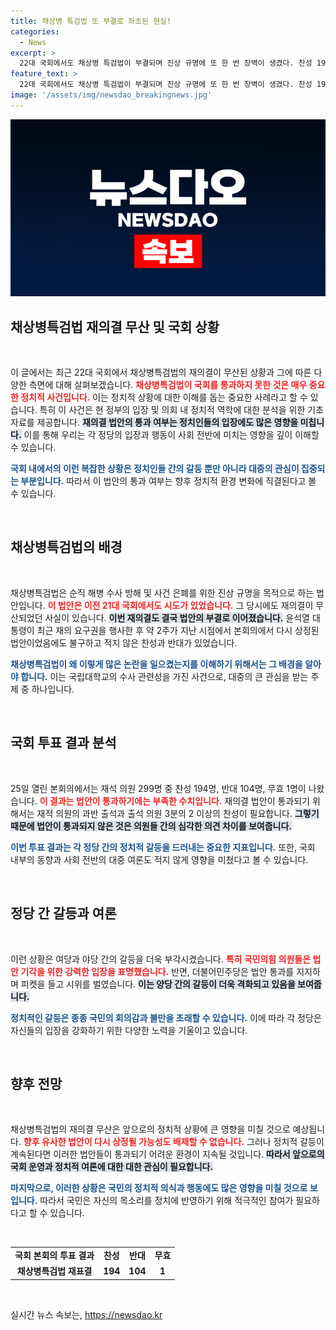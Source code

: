 ```yaml
---
title: 채상병 특검법 또 부결로 좌초된 현실!
categories:
  - News
excerpt: >
  22대 국회에서도 채상병 특검법이 부결되며 진상 규명에 또 한 번 장벽이 생겼다. 찬성 194표, 반대 104표로 윤 대통령의 거부권 행사 이후 다시 무산된 이 법안의 운명은 과연? 클릭해서 자세히 알아보세요!
feature_text: >
  22대 국회에서도 채상병 특검법이 부결되며 진상 규명에 또 한 번 장벽이 생겼다. 찬성 194표, 반대 104표로 윤 대통령의 거부권 행사 이후 다시 무산된 이 법안의 운명은 과연? 클릭해서 자세히 알아보세요!
image: '/assets/img/newsdao_breakingnews.jpg'
---
```


<p><img src="/assets/img/newsdao_breakingnews.jpg" alt="firstkoreanews 속보" /></p>

<h2 data-ke-size="size26">채상병특검법 재의결 무산 및 국회 상황</h2>

<p data-ke-size="size16">&nbsp;</p>

<p>이 글에서는 최근 22대 국회에서 채상병특검법의 재의결이 무산된 상황과 그에 따른 다양한 측면에 대해 살펴보겠습니다. <b><span style="color: #ee2323;">채상병특검법이 국회를 통과하지 못한 것은 매우 중요한 정치적 사건입니다.</span></b> 이는 정치적 상황에 대한 이해를 돕는 중요한 사례라고 할 수 있습니다. 특히 이 사건은 현 정부의 입장 및 의회 내 정치적 역학에 대한 분석을 위한 기초 자료를 제공합니다. <b><span style="background-color: #21538527;">재의결 법안의 통과 여부는 정치인들의 입장에도 많은 영향을 미칩니다.</span></b> 이를 통해 우리는 각 정당의 입장과 행동이 사회 전반에 미치는 영향을 깊이 이해할 수 있습니다. </p>

<p><b><span style="color: #1a5490;">국회 내에서의 이런 복잡한 상황은 정치인들 간의 갈등 뿐만 아니라 대중의 관심이 집중되는 부분입니다.</span></b> 따라서 이 법안의 통과 여부는 향후 정치적 환경 변화에 직결된다고 볼 수 있습니다.</p>

<p data-ke-size="size16">&nbsp;</p>

<h2 data-ke-size="size26">채상병특검법의 배경</h2>

<p data-ke-size="size16">&nbsp;</p>

<p>채상병특검법은 순직 해병 수사 방해 및 사건 은폐를 위한 진상 규명을 목적으로 하는 법안입니다. <b><span style="color: #ee2323;">이 법안은 이전 21대 국회에서도 시도가 있었습니다.</span></b> 그 당시에도 재의결이 무산되었던 사실이 있습니다. <b><span style="background-color: #21538527;">이번 재의결도 결국 법안의 부결로 이어졌습니다.</span></b> 윤석열 대통령이 최근 재의 요구권을 행사한 후 약 2주가 지난 시점에서 본회의에서 다시 상정된 법안이었음에도 불구하고 적지 않은 찬성과 반대가 있었습니다.</p>

<p><b><span style="color: #1a5490;">채상병특검법이 왜 이렇게 많은 논란을 일으켰는지를 이해하기 위해서는 그 배경을 알아야 합니다.</span></b> 이는 국립대학교의 수사 관련성을 가진 사건으로, 대중의 큰 관심을 받는 주제 중 하나입니다.</p>

<p data-ke-size="size16">&nbsp;</p>

<h2 data-ke-size="size26">국회 투표 결과 분석</h2>

<p data-ke-size="size16">&nbsp;</p>

<p>25일 열린 본회의에서는 재석 의원 299명 중 찬성 194명, 반대 104명, 무효 1명이 나왔습니다. <b><span style="color: #ee2323;">이 결과는 법안이 통과하기에는 부족한 수치입니다.</span></b> 재의결 법안이 통과되기 위해서는 재적 의원의 과반 출석과 출석 의원 3분의 2 이상의 찬성이 필요합니다. <b><span style="background-color: #21538527;">그렇기 때문에 법안이 통과되지 않은 것은 의원들 간의 심각한 의견 차이를 보여줍니다.</span></b></p>

<p><b><span style="color: #1a5490;">이번 투표 결과는 각 정당 간의 정치적 갈등을 드러내는 중요한 지표입니다.</span></b> 또한, 국회 내부의 동향과 사회 전반의 대중 여론도 적지 않게 영향을 미쳤다고 볼 수 있습니다.</p>

<p data-ke-size="size16">&nbsp;</p>

<h2 data-ke-size="size26">정당 간 갈등과 여론</h2>

<p data-ke-size="size16">&nbsp;</p>

<p>이런 상황은 여당과 야당 간의 갈등을 더욱 부각시켰습니다. <b><span style="color: #ee2323;">특히 국민의힘 의원들은 법안 기각을 위한 강력한 입장을 표명했습니다.</span></b> 반면, 더불어민주당은 법안 통과를 지지하며 피켓을 들고 시위를 벌였습니다. <b><span style="background-color: #21538527;">이는 양당 간의 갈등이 더욱 격화되고 있음을 보여줍니다.</span></b></p>

<p><b><span style="color: #1a5490;">정치적인 갈등은 종종 국민의 회의감과 불만을 초래할 수 있습니다.</span></b> 이에 따라 각 정당은 자신들의 입장을 강화하기 위한 다양한 노력을 기울이고 있습니다.</p>

<p data-ke-size="size16">&nbsp;</p>

<h2 data-ke-size="size26">향후 전망</h2>

<p data-ke-size="size16">&nbsp;</p>

<p>채상병특검법의 재의결 무산은 앞으로의 정치적 상황에 큰 영향을 미칠 것으로 예상됩니다. <b><span style="color: #ee2323;">향후 유사한 법안이 다시 상정될 가능성도 배제할 수 없습니다.</span></b> 그러나 정치적 갈등이 계속된다면 이러한 법안들이 통과되기 어려운 환경이 지속될 것입니다. <b><span style="background-color: #21538527;">따라서 앞으로의 국회 운영과 정치적 여론에 대한 대한 관심이 필요합니다.</span></b></p>

<p><b><span style="color: #1a5490;">마지막으로, 이러한 상황은 국민의 정치적 의식과 행동에도 많은 영향을 미칠 것으로 보입니다.</span></b> 따라서 국민은 자신의 목소리를 정치에 반영하기 위해 적극적인 참여가 필요하다고 할 수 있습니다.</p>

<p data-ke-size="size16">&nbsp;</p>

<table>
    <tr>
        <td style="text-align: center; height: 17px;"><b>국회 본회의 투표 결과</b></td>
        <td style="text-align: center; height: 17px;"><b>찬성</b></td>
        <td style="text-align: center; height: 17px;"><b>반대</b></td>
        <td style="text-align: center; height: 17px;"><b>무효</b></td>
    </tr>
    <tr>
        <td style="text-align: center; height: 17px;"><b>채상병특검법 재표결</b></td>
        <td style="text-align: center; height: 17px;"><b>194</b></td>
        <td style="text-align: center; height: 17px;"><b>104</b></td>
        <td style="text-align: center; height: 17px;"><b>1</b></td>
    </tr>
</table>

<p data-ke-size="size16">&nbsp;</p>
실시간 뉴스 속보는, <a href="https://newsdao.kr" rel="dofollow">https://newsdao.kr</a>


